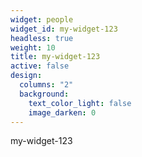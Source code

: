 ```yaml
---
widget: people
widget_id: my-widget-123
headless: true
weight: 10
title: my-widget-123
active: false
design:
  columns: "2"
  background:
    text_color_light: false
    image_darken: 0
---
```

my-widget-123